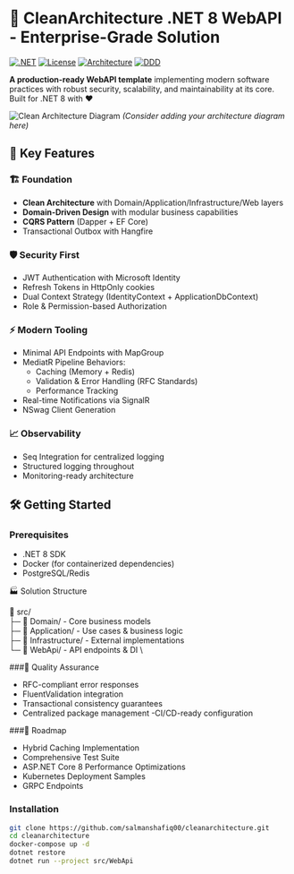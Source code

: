 # 🚀 CleanArchitecture .NET 8 WebAPI - Enterprise-Grade Solution

[![.NET](https://img.shields.io/badge/.NET-8.0-blueviolet)](https://dotnet.microsoft.com/)
[![License](https://img.shields.io/badge/license-MIT-green)](LICENSE)
[![Architecture](https://img.shields.io/badge/architecture-Clean%20Architecture-brightgreen)](https://)
[![DDD](https://img.shields.io/badge/pattern-DDD%20%7C%20CQRS-blue)](https://)

**A production-ready WebAPI template** implementing modern software practices with robust security, scalability, and maintainability at its core. Built for .NET 8 with ❤️

![Clean Architecture Diagram](https://via.placeholder.com/800x400.png?text=Clean+Architecture+Diagram) 
*(Consider adding your architecture diagram here)*

## 🌟 Key Features

### 🏗️ Foundation
- **Clean Architecture** with Domain/Application/Infrastructure/Web layers
- **Domain-Driven Design** with modular business capabilities
- **CQRS Pattern** (Dapper + EF Core)
- Transactional Outbox with Hangfire

### 🛡️ Security First
- JWT Authentication with Microsoft Identity
- Refresh Tokens in HttpOnly cookies
- Dual Context Strategy (IdentityContext + ApplicationDbContext)
- Role & Permission-based Authorization

### ⚡ Modern Tooling
- Minimal API Endpoints with MapGroup
- MediatR Pipeline Behaviors:
  - Caching (Memory + Redis)
  - Validation & Error Handling (RFC Standards)
  - Performance Tracking
- Real-time Notifications via SignalR
- NSwag Client Generation

### 📈 Observability
- Seq Integration for centralized logging
- Structured logging throughout
- Monitoring-ready architecture

## 🛠️ Getting Started

### Prerequisites
- .NET 8 SDK
- Docker (for containerized dependencies)
- PostgreSQL/Redis

🏭 Solution Structure

📁 src/ \
├─ 📁 Domain/ - Core business models \
├─ 📁 Application/ - Use cases & business logic \
├─ 📁 Infrastructure/ - External implementations \
└─ 📁 WebApi/ - API endpoints & DI \

###🚦 Quality Assurance
- RFC-compliant error responses
- FluentValidation integration
- Transactional consistency guarantees
- Centralized package management
-CI/CD-ready configuration

###🚧 Roadmap
- Hybrid Caching Implementation
- Comprehensive Test Suite
- ASP.NET Core 8 Performance Optimizations
- Kubernetes Deployment Samples
- GRPC Endpoints

### Installation
```bash
git clone https://github.com/salmanshafiq00/cleanarchitecture.git
cd cleanarchitecture
docker-compose up -d
dotnet restore
dotnet run --project src/WebApi


